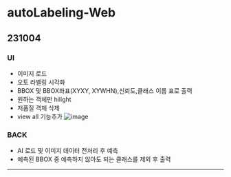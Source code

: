 # autoLabeling-Web

## 231004 
### UI
* 이미지 로드
* 오토 라벨링 시각화
* BBOX 및 BBOX좌표(XYXY, XYWHN),신뢰도,클래스 이름 표로 출력
* 원하는 객체만 hilight
* 저품질 객체 삭제
* view all 기능추가
  ![image](https://github.com/Ztrillion/autoLabeling-Web/assets/85321962/089d1ece-2f5b-4d8d-b1d6-23fe8e06df7a)


### BACK
* AI 로드 및 이미지 데이터 전처리 후 예측
* 예측된 BBOX 중 예측하지 않아도 되는 클래스를 제외 후 출력





--------------------------------------------------------------
